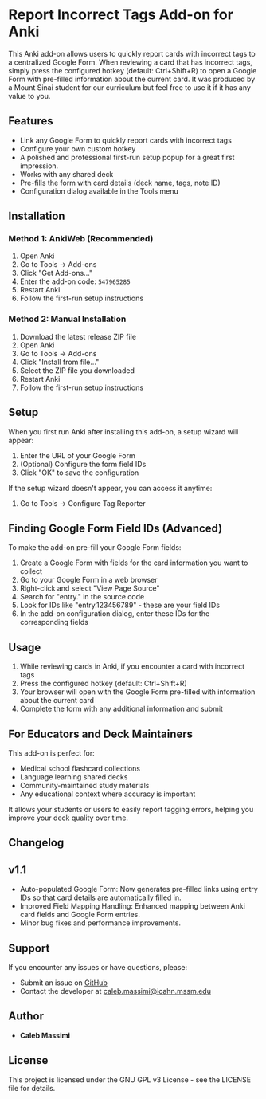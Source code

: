 # Report Incorrect Tags Add-on for Anki

This Anki add-on allows users to quickly report cards with incorrect tags to a centralized Google Form. When reviewing a card that has incorrect tags, simply press the configured hotkey (default: Ctrl+Shift+R) to open a Google Form with pre-filled information about the current card. It was produced by a Mount Sinai student for our curriculum but feel free to use it if it has any value to you.

## Features

- Link any Google Form to quickly report cards with incorrect tags
- Configure your own custom hotkey
- A polished and professional first-run setup popup for a great first impression.
- Works with any shared deck
- Pre-fills the form with card details (deck name, tags, note ID)
- Configuration dialog available in the Tools menu

## Installation

### Method 1: AnkiWeb (Recommended)

1. Open Anki
2. Go to Tools → Add-ons
3. Click "Get Add-ons..."
4. Enter the add-on code: `547965285`
6. Restart Anki
7. Follow the first-run setup instructions

### Method 2: Manual Installation

1. Download the latest release ZIP file
2. Open Anki
3. Go to Tools → Add-ons
4. Click "Install from file..."
5. Select the ZIP file you downloaded
6. Restart Anki
7. Follow the first-run setup instructions

## Setup

When you first run Anki after installing this add-on, a setup wizard will appear:

1. Enter the URL of your Google Form
2. (Optional) Configure the form field IDs
3. Click "OK" to save the configuration

If the setup wizard doesn't appear, you can access it anytime:
1. Go to Tools → Configure Tag Reporter

## Finding Google Form Field IDs (Advanced)

To make the add-on pre-fill your Google Form fields:

1. Create a Google Form with fields for the card information you want to collect
2. Go to your Google Form in a web browser
3. Right-click and select "View Page Source"
4. Search for "entry." in the source code
5. Look for IDs like "entry.123456789" - these are your field IDs
6. In the add-on configuration dialog, enter these IDs for the corresponding fields

## Usage

1. While reviewing cards in Anki, if you encounter a card with incorrect tags
2. Press the configured hotkey (default: Ctrl+Shift+R)
3. Your browser will open with the Google Form pre-filled with information about the current card
4. Complete the form with any additional information and submit

## For Educators and Deck Maintainers

This add-on is perfect for:
- Medical school flashcard collections
- Language learning shared decks
- Community-maintained study materials
- Any educational context where accuracy is important

It allows your students or users to easily report tagging errors, helping you improve your deck quality over time.

## Changelog
## v1.1
- Auto-populated Google Form: Now generates pre-filled links using entry IDs so that card details are automatically filled in.
- Improved Field Mapping Handling: Enhanced mapping between Anki card fields and Google Form entries.
- Minor bug fixes and performance improvements.

## Support

If you encounter any issues or have questions, please:
- Submit an issue on [GitHub](https://github.com/CMproduct/report_incorrect_tags)
- Contact the developer at caleb.massimi@icahn.mssm.edu

## Author

*   **Caleb Massimi**

## License

This project is licensed under the GNU GPL v3 License - see the LICENSE file for details.
